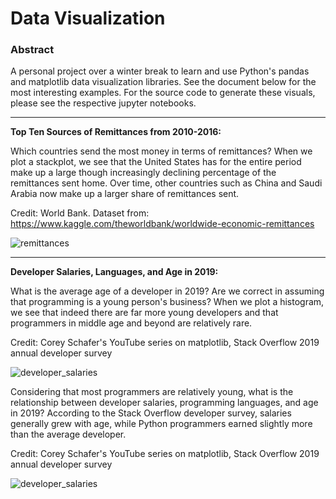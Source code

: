 # Data Visualization 

### Abstract 

A personal project over a winter break to learn and use Python's pandas and matplotlib data visualization libraries. 
See the document below for the most interesting examples. For the source code to generate these visuals, please 
see the respective jupyter notebooks. 

___ 

**Top Ten Sources of Remittances from 2010-2016:**

Which countries send the most money in terms of remittances? When we plot a stackplot, we see that the United States has for the entire period make up a large though increasingly declining percentage of the remittances sent home. Over time, other countries such as China and Saudi Arabia now make up a larger share of remittances sent. 

Credit: World Bank. Dataset from: https://www.kaggle.com/theworldbank/worldwide-economic-remittances

![remittances](https://user-images.githubusercontent.com/58995473/71777825-d0f44480-2fa5-11ea-9ddd-793fff37b01c.png)

___

**Developer Salaries, Languages, and Age in 2019:** 

What is the average age of a developer in 2019? Are we correct in assuming that programming is a young person's business? When we plot a histogram, we see that indeed there are far more young developers and that programmers in middle age and beyond are relatively rare. 

Credit: Corey Schafer's YouTube series on matplotlib, Stack Overflow 2019 annual developer survey

![developer_salaries](https://user-images.githubusercontent.com/58995473/71764091-84e0cb80-2ee3-11ea-9b55-86009127d5f8.png)

Considering that most programmers are relatively young, what is the relationship between developer salaries, programming languages, and age in 2019? According to the Stack Overflow developer survey, salaries generally grew with age, while Python programmers earned slightly more than the average developer. 

Credit: Corey Schafer's YouTube series on matplotlib, Stack Overflow 2019 annual developer survey

![developer_salaries](https://user-images.githubusercontent.com/58995473/71763714-519c3d80-2edf-11ea-9e1a-a0afadfe1fa9.png)



